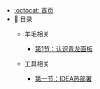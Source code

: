 - [:octocat: 首页](/README)
- :memo: 目录
   - 羊毛相关
     
     - [第1节：认识青龙面板](./md/wool/2022-3-11-第一节-青龙面板.md)

   - 工具相关

     - [第一节：IDEA热部署](./md/tools/2022-3-11-第一节-IDEA热部署.md)